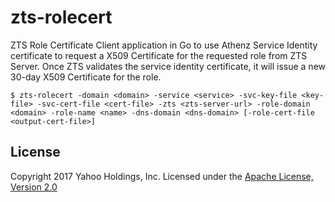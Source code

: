 zts-rolecert
============

ZTS Role Certificate Client application in Go to use Athenz Service
Identity certificate to request a X509 Certificate for the requested
role from ZTS Server. Once ZTS validates the service identity certificate,
it will issue a new 30-day X509 Certificate for the role.

```shell
$ zts-rolecert -domain <domain> -service <service> -svc-key-file <key-file> -svc-cert-file <cert-file> -zts <zts-server-url> -role-domain <domain> -role-name <name> -dns-domain <dns-domain> [-role-cert-file <output-cert-file>]
```

## License

Copyright 2017 Yahoo Holdings, Inc.
Licensed under the [Apache License, Version 2.0](http://www.apache.org/licenses/LICENSE-2.0)
